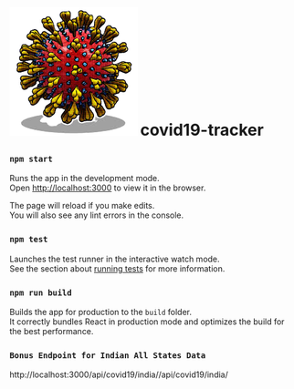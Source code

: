 <div>
 <img src="https://github.com/nikhil026/covid19-tracker/blob/master/src/corona.png?raw=true" />
 <h1 style="display: inline">covid19-tracker</h1>
</div>

### `npm start`

Runs the app in the development mode.<br />
Open [http://localhost:3000](http://localhost:3000) to view it in the browser.

The page will reload if you make edits.<br />
You will also see any lint errors in the console.

### `npm test`

Launches the test runner in the interactive watch mode.<br />
See the section about [running tests](https://facebook.github.io/create-react-app/docs/running-tests) for more information.

### `npm run build`

Builds the app for production to the `build` folder.<br />
It correctly bundles React in production mode and optimizes the build for the best performance.

### `Bonus Endpoint for Indian All States Data`
http://localhost:3000/api/covid19/india//api/covid19/india/

